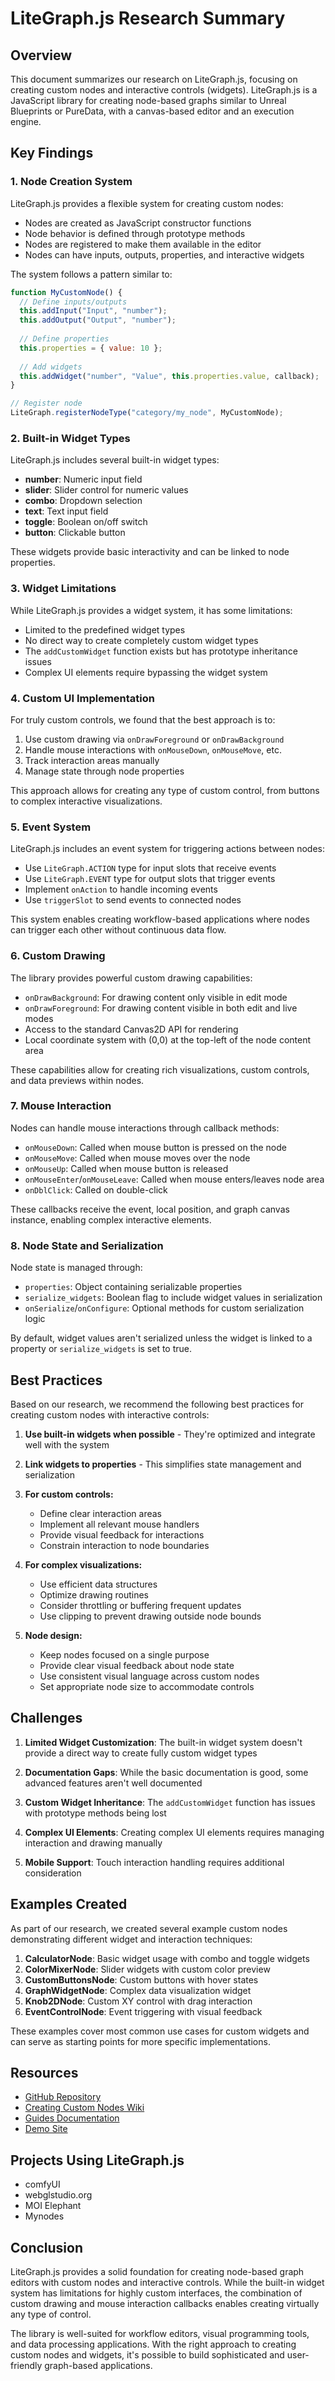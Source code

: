 # LiteGraph.js Research Summary

## Overview

This document summarizes our research on LiteGraph.js, focusing on creating custom nodes and interactive controls (widgets). LiteGraph.js is a JavaScript library for creating node-based graphs similar to Unreal Blueprints or PureData, with a canvas-based editor and an execution engine.

## Key Findings

### 1. Node Creation System

LiteGraph.js provides a flexible system for creating custom nodes:

- Nodes are created as JavaScript constructor functions
- Node behavior is defined through prototype methods
- Nodes are registered to make them available in the editor
- Nodes can have inputs, outputs, properties, and interactive widgets

The system follows a pattern similar to:

```javascript
function MyCustomNode() {
  // Define inputs/outputs
  this.addInput("Input", "number");
  this.addOutput("Output", "number");
  
  // Define properties
  this.properties = { value: 10 };
  
  // Add widgets
  this.addWidget("number", "Value", this.properties.value, callback);
}

// Register node
LiteGraph.registerNodeType("category/my_node", MyCustomNode);
```

### 2. Built-in Widget Types

LiteGraph.js includes several built-in widget types:

- **number**: Numeric input field
- **slider**: Slider control for numeric values
- **combo**: Dropdown selection
- **text**: Text input field
- **toggle**: Boolean on/off switch
- **button**: Clickable button

These widgets provide basic interactivity and can be linked to node properties.

### 3. Widget Limitations

While LiteGraph.js provides a widget system, it has some limitations:

- Limited to the predefined widget types
- No direct way to create completely custom widget types
- The `addCustomWidget` function exists but has prototype inheritance issues
- Complex UI elements require bypassing the widget system

### 4. Custom UI Implementation

For truly custom controls, we found that the best approach is to:

1. Use custom drawing via `onDrawForeground` or `onDrawBackground`
2. Handle mouse interactions with `onMouseDown`, `onMouseMove`, etc.
3. Track interaction areas manually
4. Manage state through node properties

This approach allows for creating any type of custom control, from buttons to complex interactive visualizations.

### 5. Event System

LiteGraph.js includes an event system for triggering actions between nodes:

- Use `LiteGraph.ACTION` type for input slots that receive events
- Use `LiteGraph.EVENT` type for output slots that trigger events
- Implement `onAction` to handle incoming events
- Use `triggerSlot` to send events to connected nodes

This system enables creating workflow-based applications where nodes can trigger each other without continuous data flow.

### 6. Custom Drawing

The library provides powerful custom drawing capabilities:

- `onDrawBackground`: For drawing content only visible in edit mode
- `onDrawForeground`: For drawing content visible in both edit and live modes
- Access to the standard Canvas2D API for rendering
- Local coordinate system with (0,0) at the top-left of the node content area

These capabilities allow for creating rich visualizations, custom controls, and data previews within nodes.

### 7. Mouse Interaction

Nodes can handle mouse interactions through callback methods:

- `onMouseDown`: Called when mouse button is pressed on the node
- `onMouseMove`: Called when mouse moves over the node
- `onMouseUp`: Called when mouse button is released
- `onMouseEnter`/`onMouseLeave`: Called when mouse enters/leaves node area
- `onDblClick`: Called on double-click

These callbacks receive the event, local position, and graph canvas instance, enabling complex interactive elements.

### 8. Node State and Serialization

Node state is managed through:

- `properties`: Object containing serializable properties
- `serialize_widgets`: Boolean flag to include widget values in serialization
- `onSerialize`/`onConfigure`: Optional methods for custom serialization logic

By default, widget values aren't serialized unless the widget is linked to a property or `serialize_widgets` is set to true.

## Best Practices

Based on our research, we recommend the following best practices for creating custom nodes with interactive controls:

1. **Use built-in widgets when possible** - They're optimized and integrate well with the system

2. **Link widgets to properties** - This simplifies state management and serialization

3. **For custom controls:**
   - Define clear interaction areas
   - Implement all relevant mouse handlers
   - Provide visual feedback for interactions
   - Constrain interaction to node boundaries

4. **For complex visualizations:**
   - Use efficient data structures
   - Optimize drawing routines
   - Consider throttling or buffering frequent updates
   - Use clipping to prevent drawing outside node bounds

5. **Node design:**
   - Keep nodes focused on a single purpose
   - Provide clear visual feedback about node state
   - Use consistent visual language across custom nodes
   - Set appropriate node size to accommodate controls

## Challenges

1. **Limited Widget Customization**: The built-in widget system doesn't provide a direct way to create fully custom widget types

2. **Documentation Gaps**: While the basic documentation is good, some advanced features aren't well documented

3. **Custom Widget Inheritance**: The `addCustomWidget` function has issues with prototype methods being lost

4. **Complex UI Elements**: Creating complex UI elements requires managing interaction and drawing manually

5. **Mobile Support**: Touch interaction handling requires additional consideration

## Examples Created

As part of our research, we created several example custom nodes demonstrating different widget and interaction techniques:

1. **CalculatorNode**: Basic widget usage with combo and toggle widgets
2. **ColorMixerNode**: Slider widgets with custom color preview
3. **CustomButtonsNode**: Custom buttons with hover states
4. **GraphWidgetNode**: Complex data visualization widget
5. **Knob2DNode**: Custom XY control with drag interaction
6. **EventControlNode**: Event triggering with visual feedback

These examples cover most common use cases for custom widgets and can serve as starting points for more specific implementations.

## Resources

- [GitHub Repository](https://github.com/jagenjo/litegraph.js)
- [Creating Custom Nodes Wiki](https://github.com/jagenjo/litegraph.js/wiki/Creating-custom-Nodes)
- [Guides Documentation](https://github.com/jagenjo/litegraph.js/blob/master/guides/README.md)
- [Demo Site](https://tamats.com/projects/litegraph/)

## Projects Using LiteGraph.js

- comfyUI
- webglstudio.org
- MOI Elephant
- Mynodes

## Conclusion

LiteGraph.js provides a solid foundation for creating node-based graph editors with custom nodes and interactive controls. While the built-in widget system has limitations for highly custom interfaces, the combination of custom drawing and mouse interaction callbacks enables creating virtually any type of control. 

The library is well-suited for workflow editors, visual programming tools, and data processing applications. With the right approach to creating custom nodes and widgets, it's possible to build sophisticated and user-friendly graph-based applications.
